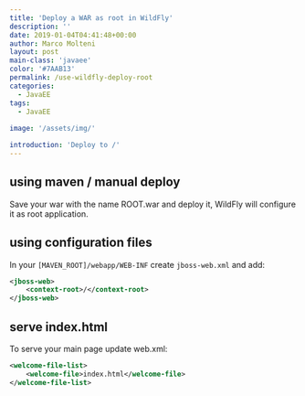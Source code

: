 ```yaml
---
title: 'Deploy a WAR as root in WildFly'
description: ''
date: 2019-01-04T04:41:48+00:00
author: Marco Molteni
layout: post
main-class: 'javaee'
color: '#7AAB13'
permalink: /use-wildfly-deploy-root
categories:
  - JavaEE
tags:
  - JavaEE
 
image: '/assets/img/'

introduction: 'Deploy to /'
---
```


## using maven / manual deploy
Save your war with the name ROOT.war and deploy it, WildFly will configure it as root application.

## using configuration files
In your `[MAVEN_ROOT]/webapp/WEB-INF` create `jboss-web.xml` and add:

```xml
<jboss-web>
    <context-root>/</context-root>
</jboss-web>
```

## serve index.html
To serve your main page update web.xml:
```xml
<welcome-file-list>
    <welcome-file>index.html</welcome-file>
</welcome-file-list>
```
